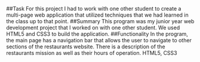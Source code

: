 ##Task
For this project I had to work with one other student to create a multi-page web application that utilized techniques that we had learned in the class up to that point. 
##Summary
This program was my junior year web development project that I worked on with one other student. We used HTML5 and CSS3 to build the application.
##Functionality
In the program, the main page has a navigation bar that allows the user to navigate to other sections of the restaurants website. There is a description of the restaurants mission as well as their hours of operation. 
HTML5, CSS3
